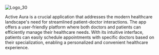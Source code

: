 ![Logo_30](https://github.com/Aditi-novelista/activeaura/assets/119444037/f5d177af-0b95-4c3c-ae52-47d1ed568b4e)

Active Aura is a crucial application that addresses the modern healthcare landscape's need for streamlined patient-doctor interactions. The app offers a user-friendly platform where both doctors and patients can efficiently manage their healthcare needs. With its intuitive interface, patients can easily schedule appointments with specific doctors based on their specialization, enabling a personalized and convenient healthcare experience.
